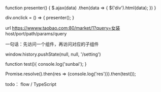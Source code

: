 <!-- 学得快 -->

<!-- Vue -->

<!-- 1、mvp模式 -->

<!-- 用户行为修改modal，然后modal作用于view上 -->

function presenter() {
    $.ajax(data)
        .then(data => {
            $('div').html(data);
        })
}

div.onclick = () => {
    presenter();
}

<!-- 2、Vue组件 -->

<!-- 子给父传值，this.$emit('mingzi')  v-on:mingzi="方法名" -->

<!-- 3、vue-router -->

url https://wwww.taobao.com:80/market/1?query=女装
                       host/port/path/params/query

<!-- 嵌套路由 -->
一句话：先访问一个组件，再访问对应的子组件

<!-- 切换地址栏的path的时候会引起页面刷新，1、改hash也可以不引起页面的刷新，从而增加历史纪录，那么怎么通过修改正经path（改路由）的时候达到一样不刷新的效果呢？ -->
<!-- 2、用 -->
window.history.pushState(null, null, '/setting')

<!-- 这种功能有什么用呢，做单页，保证良好的用户体验 -->
<!-- mode有hash也有history（pushState为原理） -->

<!-- e.g -->

function test(){
    console.log('sunbai');
}

Promise.resolve().then(res => {console.log('res')}).then(test());

<!-- res or sunbai first？ -->

<!-- test，可以提出去 -->

<!-- 缺乏基础设施，走流程，搞单测流水线，留buffer时间，git commit的hook自动跑单测 -->

todo：
flow / TypeScript



